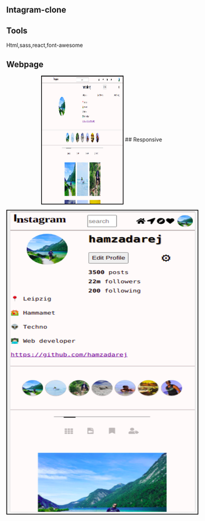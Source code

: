 ## Intagram-clone
## Tools
Html,sass,react,font-awesome
## Webpage  
<p align="center">
    <img src="./public/images/website-homepage.png" alt="home-page" width="214" height="336" border="2px" align="center">
 ## Responsive 
 <p align="center">
    <img src="./public/images/responsive-homepage.png" alt="home-page" width="800" height="800" border="2px" align="center"> 
